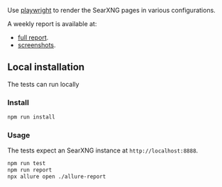 Use [playwright](https://github.com/microsoft/playwright) to render the SearXNG pages in various configurations.

A weekly report is available at:
* [full report](https://dev.searxng.org/).
* [screenshots](https://dev.searxng.org/screenshots.html).

## Local installation

The tests can run locally

### Install

```sh
npm run install
```

### Usage

The tests expect an SearXNG instance at `http://localhost:8888`.

```sh
npm run test
npm run report
npx allure open ./allure-report
```
